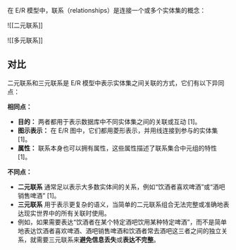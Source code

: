 在 E/R 模型中，联系（relationships）是连接一个或多个实体集的概念：

![[二元联系]]

![[多元联系]]

## 对比

二元联系和三元联系是 E/R 模型中表示实体集之间关联的方式，它们有以下异同点：

**相同点：**

*   **目的：** 两者都用于表示数据库中不同实体集之间的关联或互动 [1]。
*   **图示表示：** 在 E/R 图中，它们都用菱形表示，并用线连接到参与的实体集 [1]。
*   **属性：** 联系本身也可以拥有属性，这些属性描述了联系集合中元组的特性 [1]。

**不同点：**

*   **二元联系** 通常足以表示大多数实体间的关系，例如“饮酒者喜欢啤酒”或“酒吧销售啤酒” [1]。
*   **三元联系** 用于表示更复杂的语义，当简单的二元联系组合无法完整或准确地表达现实世界中的所有关联时使用。
* 例如，如果需要表达“饮酒者在某个特定酒吧饮用某种特定啤酒”，而不是简单地表达饮酒者喜欢啤酒、酒吧销售啤酒和饮酒者常去酒吧这三者之间的独立关系，就需要三元联系来**避免信息丢失**或**表达不完整**。